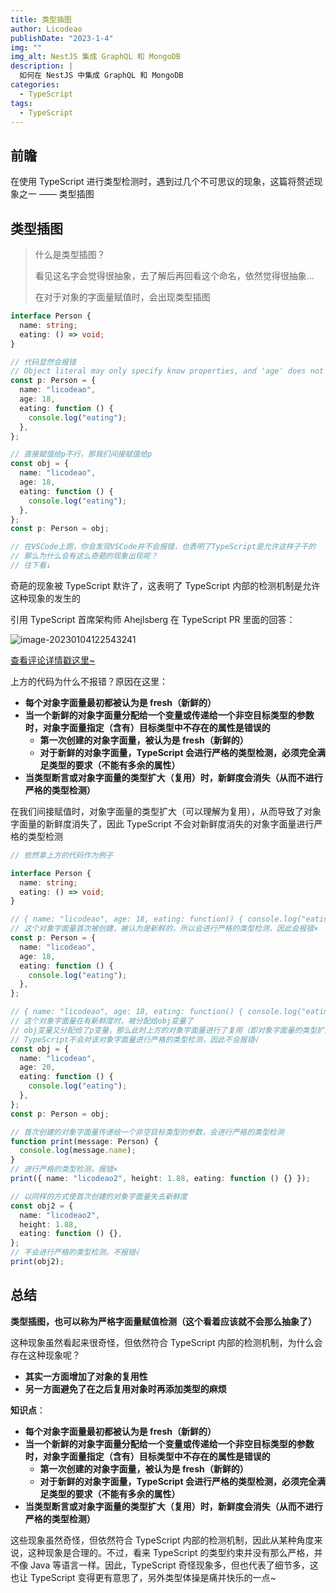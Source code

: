```yaml
---
title: 类型插图
author: Licodeao
publishDate: "2023-1-4"
img: ""
img_alt: NestJS 集成 GraphQL 和 MongoDB
description: |
  如何在 NestJS 中集成 GraphQL 和 MongoDB
categories:
  - TypeScript
tags:
  - TypeScript
---
```


## 前瞻

在使用 TypeScript 进行类型检测时，遇到过几个不可思议的现象，这篇将赘述现象之一 —— 类型插图

## 类型插图

> 什么是类型插图？
>
> 看见这名字会觉得很抽象，去了解后再回看这个命名，依然觉得很抽象...
>
> 在对于对象的字面量赋值时，会出现类型插图

```typescript
interface Person {
  name: string;
  eating: () => void;
}

// 代码显然会报错
// Object literal may only specify know properties, and 'age' does not exist
const p: Person = {
  name: "licodeao",
  age: 18,
  eating: function () {
    console.log("eating");
  },
};

// 直接赋值给p不行，那我们间接赋值给p
const obj = {
  name: "licodeao",
  age: 18,
  eating: function () {
    console.log("eating");
  },
};
const p: Person = obj;

// 在VSCode上跑，你会发现VSCode并不会报错，也表明了TypeScript是允许这样子干的
// 那么为什么会有这么奇葩的现象出现呢？
// 往下看↓
```

奇葩的现象被 TypeScript 默许了，这表明了 TypeScript 内部的检测机制是允许这种现象的发生的

引用 TypeScript 首席架构师 Ahejlsberg 在 TypeScript PR 里面的回答：

![image-20230104122543241](https://typora-licodeao.oss-cn-guangzhou.aliyuncs.com/typoraImg/image-20230104122543241.png)

[查看评论详情戳这里~](https://github.com/microsoft/TypeScript/pull/3823)

上方的代码为什么不报错？原因在这里：

- **每个对象字面量最初都被认为是 fresh（新鲜的）**
- **当一个新鲜的对象字面量分配给一个变量或传递给一个非空目标类型的参数时，对象字面量指定（含有）目标类型中不存在的属性是错误的**
  - **第一次创建的对象字面量，被认为是 fresh（新鲜的）**
  - **对于新鲜的对象字面量，TypeScript 会进行严格的类型检测，必须完全满足类型的要求（不能有多余的属性）**
- **当类型断言或对象字面量的类型扩大（复用）时，新鲜度会消失（从而不进行严格的类型检测）**

在我们间接赋值时，对象字面量的类型扩大（可以理解为复用），从而导致了对象字面量的新鲜度消失了，因此 TypeScript 不会对新鲜度消失的对象字面量进行严格的类型检测

```typescript
// 依然拿上方的代码作为例子

interface Person {
  name: string;
  eating: () => void;
}

// { name: "licodeao", age: 18, eating: function() { console.log("eating") } }
// 这个对象字面量首次被创建，被认为是新鲜的，所以会进行严格的类型检测，因此会报错×
const p: Person = {
  name: "licodeao",
  age: 18,
  eating: function () {
    console.log("eating");
  },
};

// { name: "licodeao", age: 18, eating: function() { console.log("eating") } }
// 这个对象字面量在有新鲜度时，被分配给obj变量了
// obj变量又分配给了p变量，那么此时上方的对象字面量进行了复用（即对象字面量的类型扩大），因此该对象字面量失去了新鲜度
// TypeScript不会对该对象字面量进行严格的类型检测，因此不会报错√
const obj = {
  name: "licodeao",
  age: 20,
  eating: function () {
    console.log("eating");
  },
};
const p: Person = obj;

// 首次创建的对象字面量传递给一个非空目标类型的参数，会进行严格的类型检测
function print(message: Person) {
  console.log(message.name);
}
// 进行严格的类型检测，报错×
print({ name: "licodeao2", height: 1.88, eating: function () {} });

// 以同样的方式使首次创建的对象字面量失去新鲜度
const obj2 = {
  name: "licodeao2",
  height: 1.88,
  eating: function () {},
};
// 不会进行严格的类型检测，不报错√
print(obj2);
```

## 总结

**类型插图，也可以称为严格字面量赋值检测（这个看着应该就不会那么抽象了）**

这种现象虽然看起来很奇怪，但依然符合 TypeScript 内部的检测机制，为什么会存在这种现象呢？

- **其实一方面增加了对象的复用性**
- **另一方面避免了在之后复用对象时再添加类型的麻烦**

**知识点**：

- **每个对象字面量最初都被认为是 fresh（新鲜的）**
- **当一个新鲜的对象字面量分配给一个变量或传递给一个非空目标类型的参数时，对象字面量指定（含有）目标类型中不存在的属性是错误的**
  - **第一次创建的对象字面量，被认为是 fresh（新鲜的）**
  - **对于新鲜的对象字面量，TypeScript 会进行严格的类型检测，必须完全满足类型的要求（不能有多余的属性）**
- **当类型断言或对象字面量的类型扩大（复用）时，新鲜度会消失（从而不进行严格的类型检测）**

这些现象虽然奇怪，但依然符合 TypeScript 内部的检测机制，因此从某种角度来说，这种现象是合理的。不过，看来 TypeScript 的类型约束并没有那么严格，并不像 Java 等语言一样。因此，TypeScript 奇怪现象多，但也代表了细节多，这也让 TypeScript 变得更有意思了，另外类型体操是痛并快乐的一点~
